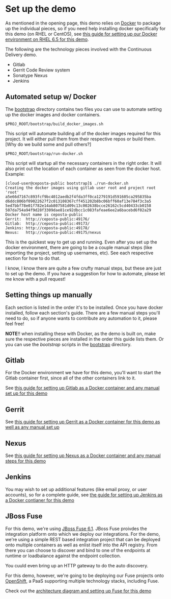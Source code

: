 # Set up the demo
    
As mentioned in the opening page, this demo relies on [Docker](http://docker.com) to package up the individual
pieces, so if you need help installing docker specifically for this demo (on RHEL or CentOS), see [this guide for setting up our Docker environment on RHEL 6.5 for this demo](set-up-docker.md).

The following are the technology pieces involved with the Continuous Delivery demo. 

* Gitlab 
* Gerrit Code Review system
* Sonatype Nexus
* Jenkins




## Automated setup w/ Docker
The [bootstrap](../bootstrap) directory contains two files you can use to automate setting up the docker images
and docker containers.

    $PROJ_ROOT/bootstrap/build_docker_images.sh
    
This script will automate building all of the docker images required for this project. It will either pull them
from their respective repos or build them. [Why do we build some and pull others?]


    $PROJ_ROOT/bootstrap/run-docker.sh
    
This script will startup all the necessary containers in the right order. It will also print out the location
of each container as seen from the docker host. Example:

    [cloud-user@ceposta-public bootstrap]$ ./run-docker.sh 
    Creating the docker images using gitlab user root and project root 'root'
    a5e66d7167c893fcf9bc4012aedb2f4fda3ff0ca1279191d591605ca295835ba
    d6ddc806bf09022627f2c013108367cff451202b8bc06bff60af13e784f3c3a5
    5ed7bbf78e01f782e14ab807581d09c13c002638bcce26162c5cd40433cb0158
    507da754a94f9d28f3309dae81ce92dbcc1c083fafeae6ee2a6bacebd6f02a29
    Docker host name is ceposta-public
    Gerrit:  http://ceposta-public:49176/
    Gitlab:  http://ceposta-public:49173/
    Jenkins: http://ceposta-public:49178/
    Nexus:   http://ceposta-public:49175/nexus

    
This is the quickest way to get up and running. Even after you set up the docker environment, there are going to be a
couple manual steps (like importing the project, setting up usernames, etc). See each respective section for how
to do that. 

I know, I know there are quite a few crufty manual steps, but these are just to set up the demo. If you have a suggestion
for how to automate, please let me know with a pull request!

## Setting things up manually


Each section is listed in the order it's to be installed. Once you have docker installed, follow each section's guide.
There are a few manual steps you'll need to do, so if anyone wants to contribute any automation to it, please feel free!

__NOTE__!! when installing these with Docker, as the demo is built on, make sure the respective pieces
are installed in the order this guide lists them. Or you can use the _bootstrap_ scripts in the [bootstrap](../bootstrap)
directory.

## Gitlab
For the Docker environment we have for this demo, you'll want to start the Gitlab container first, since 
all of the other containers link to it.

See [this guide for setting up Gitlab as a Docker container and any manual set up for this demo](set-up-gitlab.md)

## Gerrit
See [this guide for setting up Gerrit as a Docker container for this demo as well as any manual set up](set-up-gerrit.md)

## Nexus

See [this guide for setting up Nexus as a Docker container and any manual steps for this demo](set-up-nexus.md)

## Jenkins

You may wish to set up additional features (like email proxy, or user accounts), so for a complete guide,
see [the guide for setting up Jenkins as a Docker contianer for this demo](set-up-jenkins.md)


## JBoss Fuse
For this demo, we're using [JBoss Fuse 6.1][fuse]. JBoss Fuse proivdes the integration platform onto which we deploy
our integrations. For the demo, we're using a simple REST based integration project that can be deployed onto 
multiple containers as well as enlist itself into the API registry. From there you can choose to discover and bind to
one of the endpoints at runtime or loadbalance against the endpoint collection.

You cuuld even bring up an HTTP gateway to do the auto discovery.

For this demo, however, we're going to be deploying our Fuse projects onto [OpenShift][openshift], a 
PaaS supporting multiple technology stacks, including Fuse. 

Check out the [architecture diagram and setting up Fuse for this demo](set-up-fuse.md)



[docker]: https://www.docker.com
[fuse]: http://www.jboss.org/products/fuse/overview/
[microservices]: http://microservices.io
[openshift]: https://www.openshift.com
[dockerfile]: https://docs.docker.com/reference/builder/
[vbox]: https://www.virtualbox.org
[gerrit]: https://code.google.com/p/gerrit/
[gitlab]: https://about.gitlab.com
[nexus]: http://www.sonatype.org/nexus/
[cd]: http://en.wikipedia.org/wiki/Continuous_delivery
